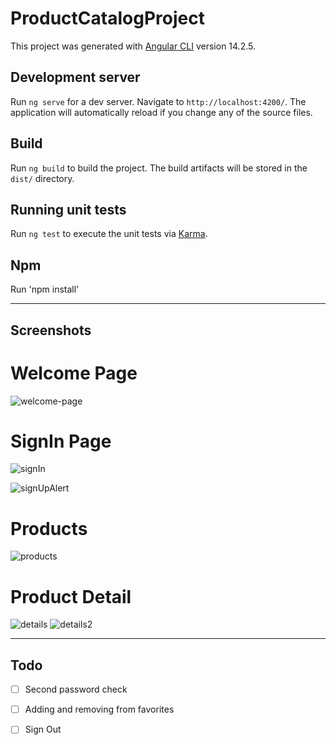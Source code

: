# ProductCatalogProject

This project was generated with [Angular CLI](https://github.com/angular/angular-cli) version 14.2.5.

## Development server

Run `ng serve` for a dev server. Navigate to `http://localhost:4200/`. The application will automatically reload if you change any of the source files.

## Build

Run `ng build` to build the project. The build artifacts will be stored in the `dist/` directory.

## Running unit tests

Run `ng test` to execute the unit tests via [Karma](https://karma-runner.github.io).

## Npm

Run 'npm install'


---------------------------------------------------------------------------------------------------------------------------------------------------------

## Screenshots ##

# Welcome Page

![welcome-page](https://user-images.githubusercontent.com/74907355/196061503-31981533-8b83-4543-95d8-4c51a65cb69f.png)

# SignIn Page

![signIn](https://user-images.githubusercontent.com/74907355/196061500-a0165666-90a5-47bf-86d1-feffe9020c1c.png)

![signUpAlert](https://user-images.githubusercontent.com/74907355/196061502-66e9c995-4270-4b87-8722-4176fa25eb58.png)

# Products

![products](https://user-images.githubusercontent.com/74907355/196061498-8ce2aa76-4fd3-4865-b22f-d256cd1829e1.png)

# Product Detail

![details](https://user-images.githubusercontent.com/74907355/196061495-1de9b114-24af-49aa-99a2-63b1bb4e7072.png)
![details2](https://user-images.githubusercontent.com/74907355/196061497-c8f1126e-ee2b-4927-9358-243ea3c54499.png)

---------------------------------------------------------------------------------------------------------------------------------------------------------
## Todo ##

- [ ] Second password check

- [ ] Adding and removing from favorites

- [ ] Sign Out
